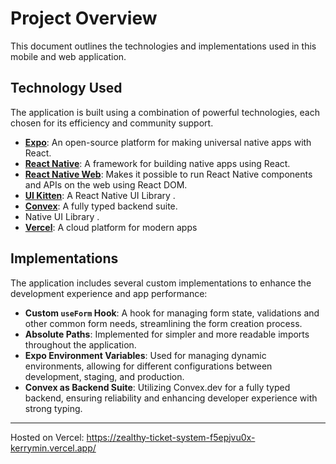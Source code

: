 # Project Overview

This document outlines the technologies and implementations used in this mobile and web application.

## Technology Used

The application is built using a combination of powerful technologies, each chosen for its efficiency and community support.

- **[Expo](https://expo.dev/)**: An open-source platform for making universal native apps with React.
- **[React Native](https://reactnative.dev/)**: A framework for building native apps using React.
- **[React Native Web](https://necolas.github.io/react-native-web/)**: Makes it possible to run React Native components and APIs on the web using React DOM.
- **[UI Kitten](https://akveo.github.io/react-native-ui-kitten/)**: A React Native UI Library .
- **[Convex](https://www.convex.dev/)**: A fully typed backend suite.
- Native UI Library .
- **[Vercel](https://vercel.com/)**: A cloud platform for modern apps

## Implementations

The application includes several custom implementations to enhance the development experience and app performance:

- **Custom `useForm` Hook**: A hook for managing form state, validations and other common form needs, streamlining the form creation process.
- **Absolute Paths**: Implemented for simpler and more readable imports throughout the application.
- **Expo Environment Variables**: Used for managing dynamic environments, allowing for different configurations between development, staging, and production.
- **Convex as Backend Suite**: Utilizing Convex.dev for a fully typed backend, ensuring reliability and enhancing developer experience with strong typing.

---

Hosted on Vercel:
https://zealthy-ticket-system-f5epjvu0x-kerrymin.vercel.app/
